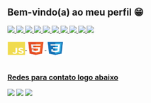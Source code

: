 ## Bem-vindo(a) ao meu perfil 😁

 <div>
   <a href="https://github.com/zrafaelagomes">
   <img height="180em" src="https://github-readme-stats.vercel.app/api?username=zrafaelagomes&show_icons=true&theme=tokyonight&include_all_commits=true&count_private=true"/>
   <img height="180em" src="https://github-readme-stats.vercel.app/api/top-langs/?username=zrafaelagomes&layout=compact&langs_count=6&theme=tokyonight"/>
   <img src="https://cdn.jsdelivr.net/gh/devicons/devicon@latest/icons/bootstrap/bootstrap-original.svg" />
   <img src="https://cdn.jsdelivr.net/gh/devicons/devicon@latest/icons/git/git-original.svg" />
   <img src="https://cdn.jsdelivr.net/gh/devicons/devicon@latest/icons/godot/godot-original.svg" />
   <img src="https://cdn.jsdelivr.net/gh/devicons/devicon@latest/icons/react/react-original.svg" />
   <img src="https://cdn.jsdelivr.net/gh/devicons/devicon@latest/icons/sass/sass-original.svg" />
   <img src="https://cdn.jsdelivr.net/gh/devicons/devicon@latest/icons/typescript/typescript-original.svg" />     
   <img src="https://cdn.jsdelivr.net/gh/devicons/devicon@latest/icons/jquery/jquery-original.svg" />
   <img src="https://cdn.jsdelivr.net/gh/devicons/devicon@latest/icons/vuejs/vuejs-original.svg" />              

</div>
<div style="display: inline_block"><br>
  <img align="center" alt="Js" height="30" width="40" src="https://raw.githubusercontent.com/devicons/devicon/master/icons/javascript/javascript-plain.svg">
  <img align="center" alt="HTML" height="30" width="40" src="https://raw.githubusercontent.com/devicons/devicon/master/icons/html5/html5-original.svg">
  <img align="center" alt="CSS" height="30" width="40" src="https://raw.githubusercontent.com/devicons/devicon/master/icons/css3/css3-original.svg">
</div>
 
 <br>
 
  ### Redes para contato logo abaixo
 
<div> 
  <a href="https://instagram.com/zzzrafao" target="_blank"><img src="https://img.shields.io/badge/-Instagram-%23E4405F?style=for-the-badge&logo=instagram&logoColor=white" target="_blank"></a>
  <a href = "mailto:rafaelaggss1@gmail.com"><img src="https://img.shields.io/badge/-Gmail-%23333?style=for-the-badge&logo=gmail&logoColor=white" target="_blank"></a>
  <a href="https://www.linkedin.com/in/rafaela-gomes-estagio/" target="_blank"><img src="https://img.shields.io/badge/-LinkedIn-%230077B5?style=for-the-badge&logo=linkedin&logoColor=white" target="_blank"></a> 

</div>
